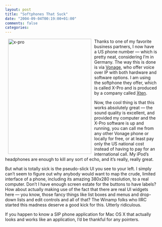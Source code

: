 ```yaml
---
layout: post
title: "Softphones That Suck"
date: "2004-09-04T00:19:00+01:00"
comments: false
categories: 
---
```


<p><img src="/blog/st/images/x-pro.jpg" align="left" height="379" hspace="10" alt="x-pro" width="275" /></p>

<p>Thanks to one of my favorite business partners, I now have a US phone number &#8212; which is pretty neat, considering I&#8217;m in Germany. The way this is done is via <a href="http://www.vonage.com/">Vonage</a>, who offer voice over IP with both hardware and software options. I am using the softphone they offer, which is called X-Pro and is produced by a company called <a href="http://www.xten.com/">Xten</a>.</p>

<p>Now, the cool thing is that this works absolutely great &#8212; the sound quality is excellent, and provided my computer and the X-Pro software is up and running, you can call me from any other Vonage phone or locally for free, or at least pay only the US national cost instead of having to pay for an international call. My iPod&#8217;s headphones are enough to kill any sort of echo, and it&#8217;s really, really great.</p>

<p>But what is totally sick is the pseudo-slick UI you see to your left. I simply can&#8217;t seem to figure out why anybody would want to map the crude, limited interface of a phone, including its amazing 380x280 resolution, to a real computer. Don&#8217;t I have enough screen estate for the buttons to have labels? How about actually making use of the fact that there are real UI widgets here &#8212; you know, those fancy things like list boxes and menus and drop-down lists and edit controls and all of that? The Winamp folks who IIRC started this madness deserve a good kick for this. Utterly ridiculous.</p>

<p>If you happen to know a SIP phone application for Mac OS X that actually looks and works like an application, I&#8217;d be thankful for any pointers.</p>


